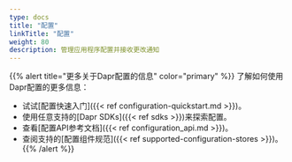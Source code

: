```yaml
---
type: docs
title: "配置"
linkTitle: "配置"
weight: 80
description: 管理应用程序配置并接收更改通知
---
```


{{% alert title="更多关于Dapr配置的信息" color="primary" %}}
了解如何使用Dapr配置的更多信息：
- 试试[配置快速入门]({{< ref configuration-quickstart.md >}})。
- 使用任意支持的[Dapr SDKs]({{< ref sdks >}})来探索配置。
- 查看[配置API参考文档]({{< ref configuration_api.md >}})。
- 查阅支持的[配置组件规范]({{< ref supported-configuration-stores >}})。
{{% /alert %}}